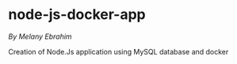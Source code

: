 # node-js-docker-app

*By Melany Ebrahim*

Creation of Node.Js application using MySQL database and docker
